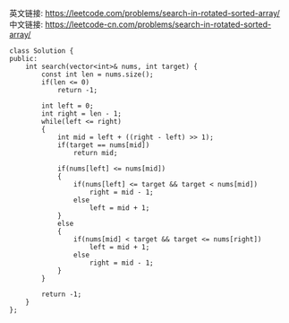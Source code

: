英文链接: https://leetcode.com/problems/search-in-rotated-sorted-array/  
中文链接: https://leetcode-cn.com/problems/search-in-rotated-sorted-array/

```
class Solution {
public:
    int search(vector<int>& nums, int target) {
        const int len = nums.size();
        if(len <= 0)
        	return -1;

        int left = 0;
        int right = len - 1;
        while(left <= right)
        {
        	int mid = left + ((right - left) >> 1);
        	if(target == nums[mid])
        		return mid;

        	if(nums[left] <= nums[mid])
        	{
        		if(nums[left] <= target && target < nums[mid])
        			right = mid - 1;
        		else
        			left = mid + 1;
        	}
        	else
        	{
        		if(nums[mid] < target && target <= nums[right])
        			left = mid + 1;
        		else
        			right = mid - 1;
        	}
        }

        return -1;
    }
};
```

